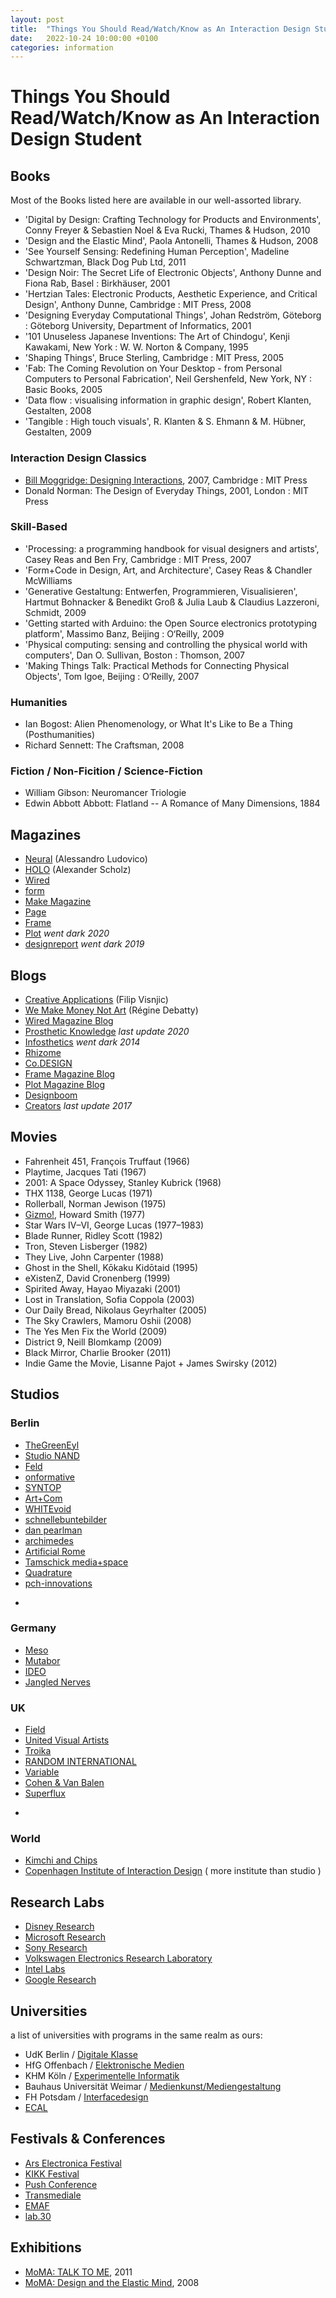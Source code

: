 ```yaml
---
layout: post
title:  "Things You Should Read/Watch/Know as An Interaction Design Student"
date:   2022-10-24 10:00:00 +0100
categories: information
---
```


# Things You Should Read/Watch/Know as An Interaction Design Student



## Books

Most of the Books listed here are available in our well-assorted library.

- 'Digital by Design: Crafting Technology for Products and Environments', Conny Freyer & Sebastien Noel & Eva Rucki, Thames & Hudson, 2010 
- 'Design and the Elastic Mind', Paola Antonelli, Thames & Hudson, 2008
- 'See Yourself Sensing: Redefining Human Perception', Madeline Schwartzman, Black Dog Pub Ltd, 2011
- 'Design Noir: The Secret Life of Electronic Objects', Anthony Dunne and Fiona Rab, Basel : Birkhäuser, 2001
- 'Hertzian Tales: Electronic Products, Aesthetic Experience, and Critical Design', Anthony Dunne, Cambridge : MIT Press, 2008
- 'Designing Everyday Computational Things', Johan Redström, Göteborg : Göteborg University, Department of Informatics, 2001
- '101 Unuseless Japanese Inventions: The Art of Chindogu', Kenji Kawakami, New York : W. W. Norton & Company, 1995
- 'Shaping Things', Bruce Sterling, Cambridge : MIT Press, 2005 
- 'Fab: The Coming Revolution on Your Desktop - from Personal Computers to Personal Fabrication', Neil Gershenfeld, New York, NY : Basic Books, 2005
- 'Data flow : visualising information in graphic design', Robert Klanten, Gestalten, 2008
- 'Tangible : High touch visuals', R. Klanten & S. Ehmann & M. Hübner, Gestalten, 2009

### Interaction Design Classics

- [Bill Moggridge: Designing Interactions](https://www.ideo.com/post/designing-interactions), 2007, Cambridge : MIT Press
- Donald Norman: The Design of Everyday Things, 2001, London : MIT Press

### Skill-Based

- 'Processing: a programming handbook for visual designers and artists', Casey Reas and Ben Fry, Cambridge : MIT Press, 2007
- 'Form+Code in Design, Art, and Architecture', Casey Reas & Chandler McWilliams 
- 'Generative Gestaltung: Entwerfen, Programmieren, Visualisieren', Hartmut Bohnacker & Benedikt Groß & Julia Laub & Claudius Lazzeroni, Schmidt, 2009
- 'Getting started with Arduino: the Open Source electronics prototyping platform', Massimo Banz, Beijing : O‘Reilly, 2009
- 'Physical computing: sensing and controlling the physical world with computers', Dan O. Sullivan, Boston : Thomson, 2007
- 'Making Things Talk: Practical Methods for Connecting Physical Objects', Tom Igoe, Beijing : O‘Reilly, 2007

### Humanities

- Ian Bogost: Alien Phenomenology, or What It's Like to Be a Thing (Posthumanities)
- Richard Sennett: The Craftsman, 2008

### Fiction / Non-Ficition / Science-Fiction

- William Gibson: Neuromancer Triologie
- Edwin Abbott Abbott: Flatland -- A Romance of Many Dimensions, 1884

## Magazines

- [Neural](http://neural.it)  (Alessandro Ludovico)
- [HOLO](http://holo-magazine.com) (Alexander Scholz)
- [Wired](https://www.wired.com/magazine/)
- [form](http://www.form.de/)
- [Make Magazine](http://makezine.com)
- [Page](http://page-online.de)
- [Frame](https://www.frameweb.com)
- [Plot](http://www.plotmag.com) *went dark 2020*
- [designreport](https://www.designreport.de) *went dark 2019*

## Blogs

- [Creative Applications](http://www.creativeapplications.net/) (Filip Visnjic)
- [We Make Money Not Art](http://we-make-money-not-art.com) (Régine Debatty)
- [Wired Magazine Blog](https://www.wired.com)
- [Prosthetic Knowledge](http://prostheticknowledge.tumblr.com) *last update 2020*
- [Infosthetics](http://infosthetics.com) *went dark 2014* 
- [Rhizome](http://rhizome.org)
- [Co.DESIGN](http://www.fastcodesign.com)
- [Frame Magazine Blog](http://www.frame-digital.com/)
- [Plot Magazine Blog](http://www.plotmag.com/blog/)
- [Designboom](http://www.designboom.com/)
- [Creators](https://creators.vice.com) *last update 2017*

## Movies

- Fahrenheit 451, François Truffaut (1966)
- Playtime, Jacques Tati (1967) 
- 2001: A Space Odyssey, Stanley Kubrick (1968)
- THX 1138, George Lucas (1971)
- Rollerball, Norman Jewison (1975)
- [Gizmo!](http://www.imdb.com/title/tt0074573), Howard Smith (1977)
- Star Wars IV–VI, George Lucas (1977–1983)
- Blade Runner, Ridley Scott (1982)
- Tron, Steven Lisberger (1982)
- They Live, John Carpenter (1988)
- Ghost in the Shell, Kōkaku Kidōtaid (1995)
- eXistenZ, David Cronenberg (1999)
- Spirited Away, Hayao Miyazaki (2001)
- Lost in Translation, Sofia Coppola (2003)
- Our Daily Bread, Nikolaus Geyrhalter (2005)
- The Sky Crawlers, Mamoru Oshii (2008)
- The Yes Men Fix the World (2009)
- District 9, Neill Blomkamp (2009)
- Black Mirror, Charlie Brooker (2011)
- Indie Game the Movie, Lisanne Pajot + James Swirsky (2012)
<!--- Mark Lombardi - Kunst und Konspiration, Mareike Wegener (2012)-->

## Studios

### Berlin

- [TheGreenEyl](http://www.thegreeneyl.com/)
- [Studio NAND](http://www.nand.io)
- [Feld](http://www.feld.is)
- [onformative](http://www.onformative.com)
- [SYNTOP](http://syntop.io)
- [Art+Com](http://www.artcom.de)
- [WHITEvoid](http://www.whitevoid.com)
- [schnellebuntebilder](http://www.schnellebuntebilder.de)
- [dan pearlman](http://www.danpearlman.com)
- [archimedes](http://www.archimedes-exhibitions.de)
- [Artificial Rome](http://artificialrome.com)
- [Tamschick media+space](http://www.tamschick.com)
- [Quadrature](http://quadrature.co)
- [pch-innovations](https://pch-innovations.com/)
- ~~~[IxDS](http://www.ixds.de)~~~ now part of [pwc](https://www.pwc.de/sustainable-innovation)

### Germany

- [Meso](https://meso.design)
- [Mutabor](https://www.mutabor.de)
- [IDEO](https://www.ideo.com/eu)
- [Jangled Nerves](http://www.janglednerves.com)
<!--
- [Projekttriangle](http://www.projekttriangle.com)
- [Atelier Markgraph](http://www.markgraph.de)
-->

### UK

- [Field](http://www.field.io)
- [United Visual Artists](http://uva.co.uk)
- [Troika](http://troika.uk.com)
- [RANDOM INTERNATIONAL](https://www.random-international.com/)
- [Variable](http://variable.io)
- [Cohen & Van Balen](https://www.cohenvanbalen.com)
- [Superflux](https://superflux.in)
- ~~~[BERG](http://berglondon.com)~~~ discontinued

### World

- [Kimchi and Chips](https://www.kimchiandchips.com/)
- [Copenhagen Institute of Interaction Design](http://ciid.dk) ( more institute than studio )

## Research Labs

- [Disney Research](https://www.disneyresearch.com/)
- [Microsoft Research](https://www.microsoft.com/en-us/research/)
- [Sony Research](https://www.sony.com/en/SonyInfo/research/)
- [Volkswagen Electronics Research Laboratory](https://vwiecc.com/)
- [Intel Labs](https://www.intel.com/content/www/us/en/research/overview.html)
- [Google Research](https://research.google/)

## Universities

a list of universities with programs in the same realm as ours:

- UdK Berlin / [Digitale Klasse](http://digital.udk-berlin.de)
- HfG Offenbach / [Elektronische Medien](http://www.hfg-offenbach.de/de/pages/elektronische-medien#ueber)
- KHM Köln / [Experimentelle Informatik](https://www.khm.de/exMedia_experimentelle_informatik/device.desktop/lang.de/)
- Bauhaus Universität Weimar / [Medienkunst/Mediengestaltung](http://www.uni-weimar.de/de/kunst-und-gestaltung/struktur/lehrgebiete-personen/medienkunstmediengestaltung/)
- FH Potsdam / [Interfacedesign](https://www.fh-potsdam.de/studieren/design/studiengaenge/interfacedesign/)
- [ECAL](http://www.ecal.ch)

## Festivals & Conferences

- [Ars Electronica Festival ](https://ars.electronica.art)
- [KIKK Festival](https://www.kikk.be/)
- [Push Conference](https://push-conference.com/)
- [Transmediale](https://transmediale.de/)
- [EMAF](https://www.emaf.de/)
- [lab.30](https://www.lab30.de/)

## Exhibitions

- [MoMA: TALK TO ME](https://www.moma.org/interactives/exhibitions/2011/talktome/), 2011
- [MoMA: Design and the Elastic Mind](https://www.moma.org/calendar/exhibitions/58), 2008




